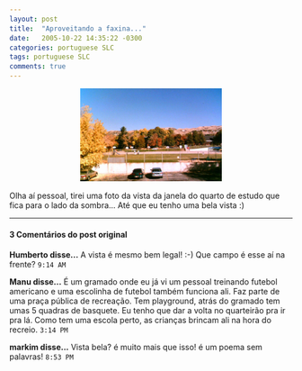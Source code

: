 ```yaml
---
layout: post
title:  "Aproveitando a faxina..."
date:   2005-10-22 14:35:22 -0300
categories: portuguese SLC
tags: portuguese SLC
comments: true
---
```


<center><img class="post-image" src="/images/vista_do_ape.jpg" width="50%"></center>

Olha aí pessoal, tirei uma foto da vista da janela do quarto de estudo que fica para o lado da sombra... Até que eu tenho uma bela vista :)

---

#### 3 Comentários do post original
**Humberto disse...**
A vista é mesmo bem legal! :-) Que campo é esse aí na frente? `9:14 AM`  

**Manu disse...**
É um gramado onde eu já vi um pessoal treinando futebol americano e uma escolinha de futebol também funciona ali. Faz parte de uma praça pública de recreação. Tem playground, atrás do gramado tem umas 5 quadras de basquete. Eu tenho que dar a volta no quarteirão pra ir pra lá. Como tem uma escola perto, as crianças brincam ali na hora do recreio. `3:14 PM`  

**markim disse...**
Vista bela? é muito mais que isso! é um poema sem palavras!  `8:53 PM`  

